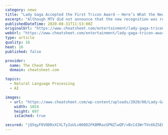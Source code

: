 ```yaml
---
category: news
title: "Lady Gaga Accepted the First Tricon Award — Here’s What the New MTV VMA Recognition Is"
excerpt: "Although MTV did not announce that the new recognition was replacing the Video Vanguard Award, many outlets believe it did. The last time the Michael Jackson Video Vanguard — also known as the Lifetime Achievement Award — was given out was in 2019 to Missy Elliot."
publishedDateTime: 2020-08-31T11:53:00Z
originalUrl: "https://www.cheatsheet.com/entertainment/lady-gaga-tricon-award-mtv-vma.html/"
webUrl: "https://www.cheatsheet.com/entertainment/lady-gaga-tricon-award-mtv-vma.html/"
type: article
quality: 16
heat: 16
published: false

provider:
  name: The Cheat Sheet
  domain: cheatsheet.com

topics:
  - Natural Language Processing
  - AI

images:
  - url: "https://www.cheatsheet.com/wp-content/uploads/2020/08/Lady-Gaga-1024x697.jpg"
    width: 1024
    height: 697
    isCached: true

secured: "jQ5qyFOVODRxXCXLTyIoULv060D2FKBMRazGPNZlwQP/vBcCd3WrTVnX6ZSEGtEBJW6Rh9ZjY4ZhaTNiYgKPhFAx5HgRQK23TzGzcitWMNT7jtsaJW13D1huhjYAYGz+IUCve/eQWgGmU58QlHM+zk6O+8051FBfWKOz1oGlEN5A/t0OdDkAQ8DmXM8K+qkArwrGWz/OeHMoPRhCtj2CANA/gk3J9AqqTIRcH3NV9TQbSprd4y0/r5F2NfA3vn5R//MGTnt+EOWQPCkd0nGI3G4uOk+L5GKwZiy76jrZFrErc3EX17tr+9HdekLAfZQurCAVTPlGm7n8PjryzAoWkBlpUfQv8gvXAlJQmofK45U=;cOlAMI4z0EiAMIeahepicg=="
---
```


